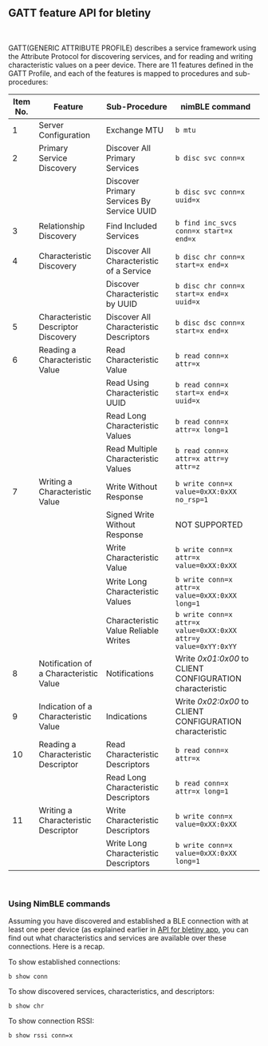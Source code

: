 ## GATT feature API for bletiny

<br>

GATT(GENERIC ATTRIBUTE PROFILE) describes a service framework using the Attribute Protocol for discovering services, and for reading and writing characteristic values on a peer device. There are 11 features defined in the GATT Profile, and each of the features is mapped to procedures and sub-procedures: 


|**Item No.** | **Feature** | **Sub-Procedure** | **nimBLE command** |
|----|---------|---------------|------|
| 1  | Server Configuration | Exchange MTU | `b mtu` | 
| 2 | Primary Service Discovery | Discover All Primary Services | `b disc svc conn=x` | 
|   |   | Discover Primary Services By Service UUID | `b disc svc conn=x uuid=x` |
| 3 | Relationship Discovery | Find Included Services | `b find inc_svcs conn=x start=x end=x` |
| 4 | Characteristic Discovery | Discover All Characteristic of a Service | `b disc chr conn=x start=x end=x` |
|   |   | Discover Characteristic by UUID | `b disc chr conn=x start=x end=x uuid=x` |
| 5 | Characteristic Descriptor Discovery | Discover All Characteristic Descriptors | `b disc dsc conn=x start=x end=x` |
| 6 | Reading a Characteristic Value | Read Characteristic Value | `b read conn=x attr=x` |
|   |   | Read Using Characteristic UUID | `b read conn=x start=x end=x uuid=x` |
|   |   | Read Long Characteristic Values | `b read conn=x attr=x long=1` |
|   |   | Read Multiple Characteristic Values | `b read conn=x attr=x attr=y attr=z` |
| 7 | Writing a Characteristic Value  | Write Without Response | `b write conn=x value=0xXX:0xXX no_rsp=1` |
|   |   | Signed Write Without Response | NOT SUPPORTED |
|   |   | Write Characteristic Value | `b write conn=x attr=x value=0xXX:0xXX` |
|   |   | Write Long Characteristic Values | `b write conn=x attr=x value=0xXX:0xXX long=1` |
|   |   | Characteristic Value Reliable Writes | `b write conn=x attr=x value=0xXX:0xXX attr=y value=0xYY:0xYY` |
| 8 | Notification of a Characteristic Value | Notifications | Write _0x01:0x00_ to CLIENT CONFIGURATION characteristic |
| 9 | Indication of a Characteristic Value | Indications | Write _0x02:0x00_ to CLIENT CONFIGURATION characteristic |
| 10| Reading a Characteristic Descriptor | Read Characteristic Descriptors | `b read conn=x attr=x` |
|   |   | Read Long Characteristic Descriptors | `b read conn=x attr=x long=1` |
| 11| Writing a Characteristic Descriptor | Write Characteristic Descriptors | `b write conn=x value=0xXX:0xXX` |
|   |   | Write Long Characteristic Descriptors | `b write conn=x value=0xXX:0xXX long=1` |


<br>

### Using NimBLE commands 


Assuming you have discovered and established a BLE connection with at least one peer device (as explained earlier in [API for bletiny app](bletiny_api.md), you can find out what characteristics and services are available over these connections. Here is a recap.

To show established connections:
```
b show conn
```

To show discovered services, characteristics, and descriptors:
```
b show chr
```

To show connection RSSI:
```
b show rssi conn=x
```
